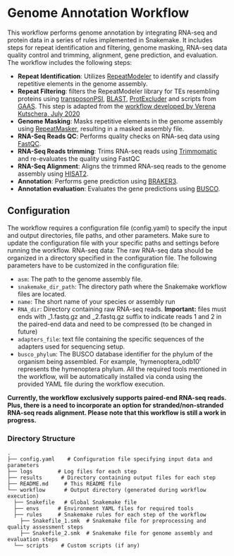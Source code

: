 # Genome Annotation Workflow
This workflow performs genome annotation by integrating RNA-seq and protein data in a series of rules implemented in Snakemake. It includes steps for repeat identification and filtering, genome masking, RNA-seq data quality control and trimming, alignment, gene prediction, and evaluation.
The workflow includes the following steps:
* **Repeat Identification**: Utilizes [RepeatModeler](https://www.repeatmasker.org/RepeatModeler/) to identify and classify repetitive elements in the genome assembly.
* **Repeat Filtering**: filters the RepeatModeler library for TEs resembling proteins using [transposonPSI](https://transposonpsi.sourceforge.net), [BLAST](https://blast.ncbi.nlm.nih.gov/Blast.cgi), [ProtExcluder](https://github.com/NBISweden/ProtExcluder) and scripts from [GAAS](https://github.com/NBISweden/GAAS). This step is adapted from the [workflow developed by Verena Kutschera, July 2020](https://github.com/NBISweden/repeatlib_filtering_workflow)
* **Genome Masking**: Masks repetitive elements in the genome assembly using [RepeatMasker](https://www.repeatmasker.org), resulting in a masked assembly file.
* **RNA-Seq Reads QC**: Performs quality checks on RNA-seq data using [FastQC](https://github.com/s-andrews/FastQC).
* **RNA-Seq Reads trimming**: Trims RNA-seq reads using [Trimmomatic](http://www.usadellab.org/cms/?page=trimmomatic) and re-evaluates the quality using FastQC
* **RNA-Seq Alignment**: Aligns the trimmed RNA-seq reads to the genome assembly using [HISAT2](http://daehwankimlab.github.io/hisat2/).
* **Annotation**: Performs gene prediction using [BRAKER3](https://github.com/Gaius-Augustus/BRAKER).
* **Annotation evaluation**: Evaluates the gene predictions using [BUSCO](https://busco.ezlab.org).

## Configuration
The workflow requires a configuration file (config.yaml) to specify the input and output directories, file paths, and other parameters. Make sure to update the configuration file with your specific paths and settings before running the workflow.
RNA-seq data: The raw RNA-seq data should be organized in a directory specified in the configuration file.
The following parameters have to be customized in the configuration file:
* `asm`: The path to the genome assembly file.
* `snakemake_dir_path`: The directory path where the Snakemake workflow files are located.
* `name`: The short name of your species or assembly run
* `RNA_dir`: Directory containing raw RNA-seq reads. **Important:** files must ends with _1.fastq.gz and _2.fastq.gz suffix to indicate reads 1 and 2 in the paired-end data and need to be compressed (to be changed in future)
* `adapters_file`: text file containing the specific sequences of the adapters used for sequencing setup.
* `busco_phylum`: The BUSCO database identifier for the phylum of the organism being assembled. For example, ‘hymenoptera_odb10’ represents the hymenoptera phylum.
All the required tools mentioned in the workflow, will be automatically installed via conda using the provided YAML file during the workflow execution.

**Currently, the workflow exclusively supports paired-end RNA-seq reads.
Plus, there is a need to incorporate an option for stranded/non-stranded RNA-seq reads alignment.
Please note that this workflow is still a work in progress.**

### Directory Structure
```
.
├── config.yaml    # Configuration file specifying input data and parameters
├── logs        # Log files for each step
├── results      # Directory containing output files for each step
├── README.md     # This README file
└── workflow      # Output directory (generated during workflow execution)
  ├── Snakefile   # Global Snakemake file
  ├── envs      # Environment YAML files for required tools
  ├── rules     # Snakemake rules for each step of the workflow
    ├── Snakefile_1.smk  # Snakemake file for preprocessing and quality assessment steps
    ├── Snakefile_2.smk  # Snakemake file for genome assembly and evaluation steps
  └── scripts    # Custom scripts (if any)
```
